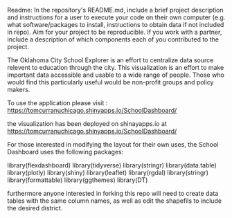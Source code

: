 Readme: In the repository's README.md, include a brief project description and instructions for a user to execute your code on their own computer (e.g. what software/packages to install, instructions to obtain data if not included in repo). Aim for your project to be reproducible. If you work with a partner, include a description of which components each of you contributed to the project.

The Oklahoma City School Explorer is an effort to centralize data source relevent to education through the city. This visualization is an effort to make important data accessible and usable to a wide range of people. Those who would find this particularly useful would be non-profit groups and policy makers. 

To use the application please visit : https://tomcurranuchicago.shinyapps.io/SchoolDashboard/ 

the visualization has been deployed on shinayapps.io at https://tomcurranuchicago.shinyapps.io/SchoolDashboard/

For those interested in modifying the layout for their own uses, the School Dashboard uses the following packages:

library(flexdashboard) 
library(tidyverse) 
library(stringr) 
library(data.table)
 library(plotly)
 library(shiny) 
library(leaflet) 
library(rgdal) 
library(stringr) 
library(formattable) 
library(ggthemes) library(DT)

furthermore anyone interested in forking this repo will need to create data tables with the same column names, as well as edit the shapefils to include the desired district. 